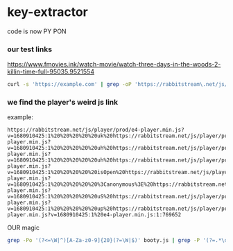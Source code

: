 # key-extractor

code is now PY PON

### our test links
https://www.fmovies.ink/watch-movie/watch-three-days-in-the-woods-2-killin-time-full-95035.9521554

```bash
curl -s 'https://example.com' | grep -oP 'https://rabbitstream\.net/js/player/prod/e\d+-player\.min\.js\?v=\d+:1'
```

### we find the player's weird js link 
example:
```
https://rabbitstream.net/js/player/prod/e4-player.min.js?v=1680910425:1%20%20%20%20%20uk%20https://rabbitstream.net/js/player/prod/e4-player.min.js?v=1680910425:1%20%20%20%20%20uh%20https://rabbitstream.net/js/player/prod/e4-player.min.js?v=1680910425:1%20%20%20%20%20uh%20https://rabbitstream.net/js/player/prod/e4-player.min.js?v=1680910425:1%20%20%20%20%20isOpen%20https://rabbitstream.net/js/player/prod/e4-player.min.js?v=1680910425:1%20%20%20%20%20%3Canonymous%3E%20https://rabbitstream.net/js/player/prod/e4-player.min.js?v=1680910425:1%20%20%20%20%20uS%20https://rabbitstream.net/js/player/prod/e4-player.min.js?v=1680910425:1%20%20%20%20%20up%20https://rabbitstream.net/js/player/prod/e4-player.min.js?v=1680910425:1%20e4-player.min.js:1:769652
```


OUR magic
```bash
grep -Po '(?<=\W|^)[A-Za-z0-9]{20}(?=\W|$)' booty.js | grep -P '(?=.*\d)(?=.*[A-Z]).*' > key.txt
```
